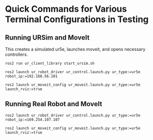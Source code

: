 # Quick Commands for Various Terminal Configurations in Testing

## Running URSim and MoveIt 

This creates a simulated ur5e, launches moveit, and opens necessary controllers.

`ros2 run ur_client_library start_ursim.sh`

`ros2 launch ur_robot_driver ur_control.launch.py ur_type:=ur5e robot_ip:=192.168.56.101`

`ros2 launch ur_moveit_config ur_moveit.launch.py ur_type:=ur5e launch_rviz:=true`

## Running Real Robot and MoveIt

`ros2 launch ur_robot_driver ur_control.launch.py ur_type:=ur5e robot_ip:=169.254.107.107`

`ros2 launch ur_moveit_config ur_moveit.launch.py ur_type:=ur5e launch_rviz:=true`